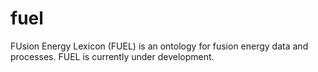 # fuel
FUsion Energy Lexicon (FUEL) is an ontology for fusion energy data and processes.
FUEL is currently under development.
